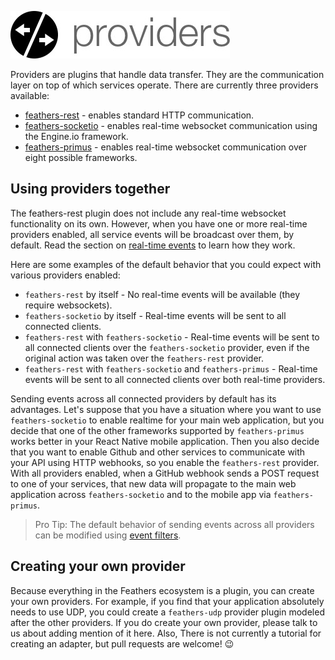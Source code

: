 ![Feathers Providers](/img/header-providers.jpg)

Providers are plugins that handle data transfer.  They are the communication layer on top of which services operate.  There are currently three providers available:

 * [feathers-rest](/rest/readme.md) - enables standard HTTP communication.
 * [feathers-socketio](/real-time/socket-io.md) - enables real-time websocket communication using the Engine.io framework.
 * [feathers-primus](/real-time/primus.md) - enables real-time websocket communication over eight possible frameworks.

## Using providers together
The feathers-rest plugin does not include any real-time websocket functionality on its own.  However, when you have one or more real-time providers enabled, all service events will be broadcast over them, by default.  Read the section on [real-time events](/real-time/events.md) to learn how they work.  

Here are some examples of the default behavior that you could expect with various providers enabled:

 * `feathers-rest` by itself - No real-time events will be available (they require websockets).
 * `feathers-socketio` by itself - Real-time events will be sent to all connected clients.
 * `feathers-rest` with `feathers-socketio` - Real-time events will be sent to all connected clients over the `feathers-socketio` provider, even if the original action was taken over the `feathers-rest` provider.
 * `feathers-rest` with `feathers-socketio` and `feathers-primus` - Real-time events will be sent to all connected clients over both real-time providers.
 
Sending events across all connected providers by default has its advantages.  Let's suppose that you have a situation where you want to use `feathers-socketio` to enable realtime for your main web application, but you decide that one of the other frameworks supported by `feathers-primus` works better in your React Native mobile application.  Then you also decide that you want to enable Github and other services to communicate with your API using HTTP webhooks, so you enable the `feathers-rest` provider.  With all providers enabled, when a GitHub webhook sends a POST request to one of your services, that new data will propagate to the main web application across `feathers-socketio` and to the mobile app via `feathers-primus`.

> Pro Tip: The default behavior of sending events across all providers can be modified using [event filters](/real-time/filtering.md).

## Creating your own provider

Because everything in the Feathers ecosystem is a plugin, you can create your own providers.  For example, if you find that your application absolutely needs to use UDP, you could create a `feathers-udp` provider plugin modeled after the other providers.  If you do create your own provider, please talk to us about adding mention of it here.  Also, There is not currently a tutorial for creating an adapter, but pull requests are welcome! 😉
